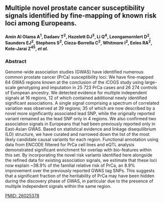 ## Multiple novel prostate cancer susceptibility signals identified by fine-mapping of known risk loci among Europeans.

#### Amin Al Olama A<sup>1</sup>, Dadaev T<sup>2</sup>, Hazelett DJ<sup>3</sup>, Li Q<sup>4</sup>, Leongamornlert D<sup>2</sup>, Saunders EJ<sup>2</sup>, Stephens S<sup>2</sup>, Cieza-Borrella C<sup>2</sup>, Whitmore I<sup>2</sup>, Eeles RA<sup>2</sup>, Kote-Jarai Z<sup>45</sup>, *et al.*


### **Abstract**

Genome-wide association studies (GWAS) have identified numerous common prostate cancer (PrCa) susceptibility loci. We have fine-mapped 64 GWAS regions known at the conclusion of the iCOGS study using large-scale genotyping and imputation in 25 723 PrCa cases and 26 274 controls of European ancestry. We detected evidence for multiple independent signals at 16 regions, 12 of which contained additional newly identified significant associations. A single signal comprising a spectrum of correlated variation was observed at 39 regions; 35 of which are now described by a novel more significantly associated lead SNP, while the originally reported variant remained as the lead SNP only in 4 regions. We also confirmed two association signals in Europeans that had been previously reported only in East-Asian GWAS. Based on statistical evidence and linkage disequilibrium (LD) structure, we have curated and narrowed down the list of the most likely candidate causal variants for each region. Functional annotation using data from ENCODE filtered for PrCa cell lines and eQTL analysis demonstrated significant enrichment for overlap with bio-features within this set. By incorporating the novel risk variants identified here alongside the refined data for existing association signals, we estimate that these loci now explain ~38.9% of the familial relative risk of PrCa, an 8.9% improvement over the previously reported GWAS tag SNPs. This suggests that a significant fraction of the heritability of PrCa may have been hidden during the discovery phase of GWAS, in particular due to the presence of multiple independent signals within the same region.

[PMID: 26025378](http://www.ncbi.nlm.nih.gov/pubmed/26025378)

